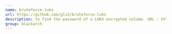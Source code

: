 ```yaml
---
name: bruteforce-luks
url: https://github.com/glv2/bruteforce-luks
description: to find the password of a LUKS encrypted volume. URL : https://github.com/glv2/bruteforce-luks Groups : blackarch blackarch-cracker blackarch-crypto
group: blackarch
---
```

